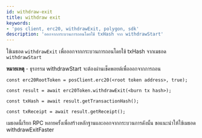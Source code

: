 ```yaml
---
id: withdraw-exit
title: withdraw exit
keywords:
- 'pos client, erc20, withdrawExit, polygon, sdk'
description: 'ออกจากกระบวนการถอนโดยใช้ txHash จาก withdrawStart'
---
```


ใช้เมธอด `withdrawExit` เพื่อออกจากกระบวนการถอนโดยใช้ txHash จากเมธอด `withdrawStart`

**หมายเหตุ** - ธุรกรรม withdrawStart จะต้องผ่านเช็คพอยต์เพื่อออกจากการถอน

```
const erc20RootToken = posClient.erc20(<root token address>, true);

const result = await erc20Token.withdrawExit(<burn tx hash>);

const txHash = await result.getTransactionHash();

const txReceipt = await result.getReceipt();

```


เมธอดนี้เรียก RPC หลายครั้งเพื่อสร้างหลักฐานและออกจากกระบวนการดังนั้น ขอแนะนำให้ใช้เมธอด withdrawExitFaster
>

